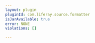 ```yaml
---
layout: plugin
pluginId: com.liferay.source.formatter
isJarAvailable: true
error: NONE
violations: []

---
```

